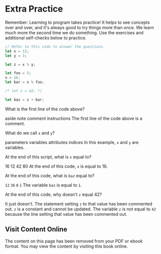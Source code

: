 # Extra Practice

Remember: Learning to program takes practice! It helps to see concepts over and over, and it's always good to try things more than once. We learn much more the second time we do something. Use the exercises and additional self-checks below to practice.

```js
// Refer to this code to answer the questions.
let x = 12;
let y = 3;

let z = x % y;

let foo = 5;
x = 16;
let bar = x % foo;

/* let z = 42; */

let baz = z + bar;

```
<quiz name="">
    <question>
        <p>What is the first line of the code above?</p>
        <answer>aside</answer>
        <answer>note</answer>
        <answer correct>comment</answer>
        <answer>instructions</answer>
        <explanation>The first line of the code above is a comment.</explanation>
    </question>
    <question>
        <p>What do we call <code>x</code> and <code>y</code>?</p>
        <answer>parameters</answer>
        <answer correct>variables</answer>
        <answer>attributes</answer>
        <answer>indices</answer>
        <explanation>In this example, <code>x</code> and <code>y</code> are variables.</explanation>
    </question>
    <question>
        <p>At the end of this script, what is <code>x</code> equal to?</p>
        <answer correct>16</answer>
        <answer>12</answer>
        <answer>42</answer>
        <answer>80</answer>
        <explanation>At the end of this code, <code>x</code> is equal to 16.</explanation>
    </question>
    <question>
        <p>At the end of this code, what is <code>baz</code> equal to?</p>
        <answer><code>12</code></answer>
        <answer><code>36</code></answer>
        <answer><code>0</code></answer>
        <answer correct><code>1</code></answer>
        <explanation>The variable <code>baz</code> is equal to <code>1</code>.</explanation>
    </question>
    <question>
        <p>At the end of this code, why doesn't <code>z</code> equal 42?</p>
        <answer>It just doesn't.</answer>
        <answer correct>The statement setting <code>z</code> to that value has been commented out.</answer>
        <answer><code>z</code> is a constant and cannot be updated.</answer>
        <explanation>The variable <code>z</code> is not equal to <code>42</code> because the line setting that value has been commented out.</explanation>
    </question>

</quiz>



<div class="no-quiz">
     <h2>Visit Content Online</h2>
     <p> 
         The content on this page has been removed from your PDF 
         or ebook format. You may view the content by visiting
         this book online.
     </p>
</div>
